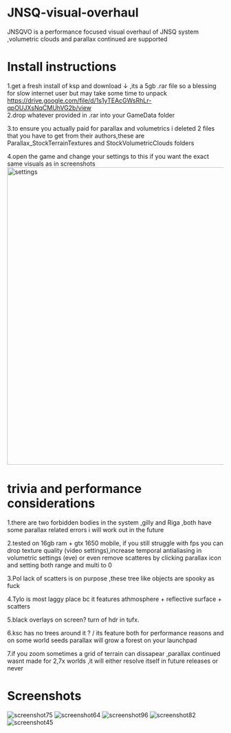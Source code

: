 # JNSQ-visual-overhaul

JNSQVO is a performance focused visual overhaul of JNSQ system ,volumetric clouds and parallax continued are supported

# Install instructions 
1.get a fresh install of ksp and download ↓ ,its a 5gb .rar file so a blessing for slow internet user but may take some time to unpack<br />
  https://drive.google.com/file/d/1s1yTEAcGWsRhLr-qpOUJXsNqCMUhVG2b/view<br />
2.drop whatever provided in .rar into your GameData folder<br />

3.to ensure you actually paid for parallax and volumetrics i deleted 2 files that you have to get from their authors,these are Parallax_StockTerrainTextures and  StockVolumetricClouds folders  <br />

4.open the game and change your settings to this if you want the exact same visuals as in screenshots 
<img width="692" alt="settings" src="https://github.com/user-attachments/assets/791e9e03-5692-43e8-b535-7939fcbbce5c" />
# trivia and performance considerations 
1.there are two forbidden bodies in the system ,gilly and Riga ,both have some parallax related errors i will work out in the future <br />

2.tested on 16gb ram + gtx 1650 mobile, if you still struggle with fps you can drop texture quality (video settings),increase temporal antialiasing in volumetric settings (eve) or even remove scatteres by clicking parallax icon and setting both range and multi to 0 <br />

3.Pol lack of scatters is on purpose ,these tree like objects are spooky as fuck <br />

4.Tylo is most laggy place bc it features athmosphere + reflective surface + scatters <br />

5.black overlays on screen? turn of hdr in tufx.

6.ksc has no trees around it ? / its feature both for performance reasons and on some world seeds parallax will grow a forest on your launchpad 

7.if you zoom sometimes a grid of terrain can dissapear ,parallax continued wasnt made for 2,7x worlds ,it will either resolve itself in future releases or never

# Screenshots 

![screenshot75](https://github.com/user-attachments/assets/ce0d8731-8860-4292-9e4a-9a7af4b2b055)
![screenshot64](https://github.com/user-attachments/assets/216901cd-2f41-4e4d-befa-38ff3470141d)
![screenshot96](https://github.com/user-attachments/assets/6a6f6bb8-4f49-4ded-b673-d68c8b0a7b36)
![screenshot82](https://github.com/user-attachments/assets/7a9c422d-6889-4d65-977c-a11dce9c5ff8)
![screenshot45](https://github.com/user-attachments/assets/d6094c71-dec9-4b09-bf89-6ebf83916908)


